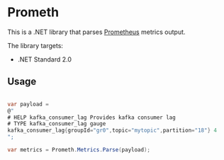 # Prometh

This is a .NET library that parses [Prometheus](http://prometheus.io/) metrics output.

The library targets:
- .NET Standard 2.0

## Usage

```csharp

var payload = 
@"
# HELP kafka_consumer_lag Provides kafka consumer lag
# TYPE kafka_consumer_lag gauge
kafka_consumer_lag{groupId="gr0",topic="mytopic",partition="18"} 4
";

var metrics = Prometh.Metrics.Parse(payload);
```
